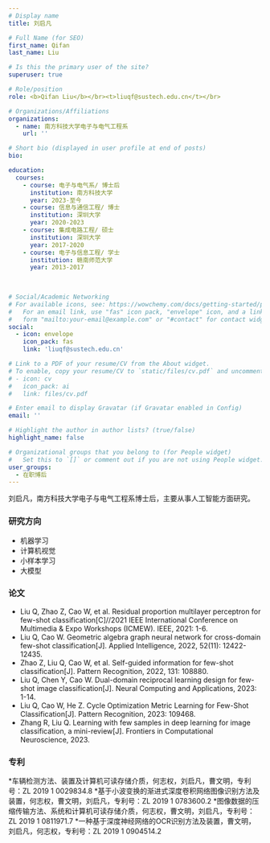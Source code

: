```yaml
---
# Display name
title: 刘启凡

# Full Name (for SEO)
first_name: Qifan
last_name: Liu

# Is this the primary user of the site?
superuser: true

# Role/position
role: <b>Qifan Liu</b></br><t>liuqf@sustech.edu.cn</t></br>

# Organizations/Affiliations
organizations:
  - name: 南方科技大学电子与电气工程系
    url: ''

# Short bio (displayed in user profile at end of posts)
bio:

education:
  courses:
    - course: 电子与电气系/ 博士后
      institution: 南方科技大学
      year: 2023-至今
    - course: 信息与通信工程/ 博士
      institution: 深圳大学
      year: 2020-2023
    - course: 集成电路工程/ 硕士
      institution: 深圳大学
      year: 2017-2020
    - course: 电子与信息工程/ 学士
      institution: 赣南师范大学
      year: 2013-2017
	  
	  

# Social/Academic Networking
# For available icons, see: https://wowchemy.com/docs/getting-started/page-builder/#icons
#   For an email link, use "fas" icon pack, "envelope" icon, and a link in the
#   form "mailto:your-email@example.com" or "#contact" for contact widget.
social:
  - icon: envelope
    icon_pack: fas
    link: 'liuqf@sustech.edu.cn'

# Link to a PDF of your resume/CV from the About widget.
# To enable, copy your resume/CV to `static/files/cv.pdf` and uncomment the lines below.
# - icon: cv
#   icon_pack: ai
#   link: files/cv.pdf

# Enter email to display Gravatar (if Gravatar enabled in Config)
email: ''

# Highlight the author in author lists? (true/false)
highlight_name: false

# Organizational groups that you belong to (for People widget)
#   Set this to `[]` or comment out if you are not using People widget.
user_groups:
  - 在职博后
---
```


刘启凡，南方科技大学电子与电气工程系博士后，主要从事人工智能方面研究。
### **研究方向**
* 机器学习
* 计算机视觉
* 小样本学习
* 大模型


### **论文**
* Liu Q, Zhao Z, Cao W, et al. Residual proportion multilayer perceptron for few-shot classification[C]//2021 IEEE International Conference on Multimedia & Expo Workshops (ICMEW). IEEE, 2021: 1-6.
*	Liu Q, Cao W. Geometric algebra graph neural network for cross-domain few-shot classification[J]. Applied Intelligence, 2022, 52(11): 12422-12435. 
*	Zhao Z, Liu Q, Cao W, et al. Self-guided information for few-shot classification[J]. Pattern Recognition, 2022, 131: 108880.
*	Liu Q, Chen Y, Cao W. Dual-domain reciprocal learning design for few-shot image classification[J]. Neural Computing and Applications, 2023: 1-14.
*	Liu Q, Cao W, He Z. Cycle Optimization Metric Learning for Few-Shot Classification[J]. Pattern Recognition, 2023: 109468.
*	Zhang R, Liu Q. Learning with few samples in deep learning for image classification, a mini-review[J]. Frontiers in Computational Neuroscience, 2023.

### **专利**
*车辆检测方法、装置及计算机可读存储介质，何志权，刘启凡，曹文明，专利号：ZL 2019 1 0029834.8
*基于小波变换的渐进式深度卷积网络图像识别方法及装置，何志权，曹文明，刘启凡，专利号：ZL 2019 1 0783600.2
*图像数据的压缩传输方法、系统和计算机可读存储介质，何志权，曹文明，刘启凡，专利号：ZL 2019 1 0811971.7
*一种基于深度神经网络的OCR识别方法及装置，曹文明，刘启凡，何志权，专利号：ZL 2019 1 0904514.2